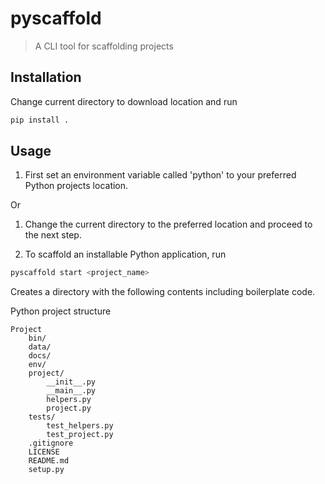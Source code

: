 # pyscaffold

> A CLI tool for scaffolding projects

## Installation

Change current directory to download location and run

```bash
pip install .
```

## Usage

1. First set an environment variable called 'python' to your preferred Python projects location.

Or 

1. Change the current directory to the preferred location and proceed to the next step.

2. To scaffold an installable Python application, run

```bash
pyscaffold start <project_name>
```

Creates a directory with the following contents including boilerplate code.

Python project structure
```
Project
    bin/
    data/
    docs/
    env/
    project/
        __init__.py
        __main__.py
        helpers.py
        project.py
    tests/
        test_helpers.py
        test_project.py
    .gitignore
    LICENSE
    README.md
    setup.py
```
